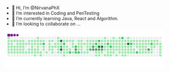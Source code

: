- 👋 Hi, I’m @NirvanaPhX
- 👀 I’m interested in Coding and PenTesting
- 🌱 I’m currently learning Java, React and Algorithm.
- 💞️ I’m looking to collaborate on ...


<!---
NirvanaPhX/NirvanaPhX is a ✨ special ✨ repository because its `README.md` (this file) appears on your GitHub profile.
You can click the Preview link to take a look at your changes.
--->
![snake gif](https://github.com/NirvanaPhX/NirvanaPhX/blob/output/github-contribution-grid-snake.gif)
